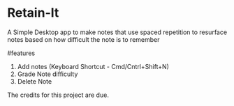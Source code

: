 # Retain-It
A Simple Desktop app to make notes that use spaced repetition to resurface notes based on how difficult the note is to remember

#features
1. Add notes (Keyboard Shortcut - Cmd/Cntrl+Shift+N)
2. Grade Note difficulty 
3. Delete Note

The credits for this project are due. 

